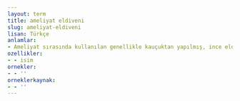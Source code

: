 ```yaml
---
layout: term
title: ameliyat eldiveni
slug: ameliyat-eldiveni
lisan: Türkçe
anlamlar:
- Ameliyat sırasında kullanılan genellikle kauçuktan yapılmış, ince eldiven
ozellikler:
- - isim
ornekler:
- - ''
orneklerkaynak:
- - ''
---
```

